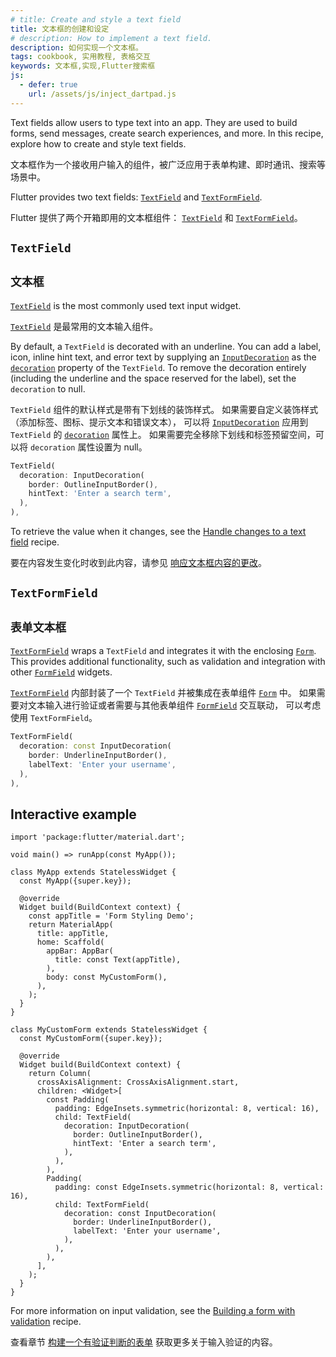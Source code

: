 ```yaml
---
# title: Create and style a text field
title: 文本框的创建和设定
# description: How to implement a text field.
description: 如何实现一个文本框。
tags: cookbook, 实用教程, 表格交互
keywords: 文本框,实现,Flutter搜索框
js:
  - defer: true
    url: /assets/js/inject_dartpad.js
---
```


<?code-excerpt path-base="cookbook/forms/text_input/"?>

Text fields allow users to type text into an app.
They are used to build forms,
send messages, create search experiences, and more.
In this recipe, explore how to create and style text fields.

文本框作为一个接收用户输入的组件，被广泛应用于表单构建、即时通讯、搜索等场景中。

Flutter provides two text fields:
[`TextField`][] and [`TextFormField`][].

Flutter 提供了两个开箱即用的文本框组件：
[`TextField`][] 和 [`TextFormField`][]。

## `TextField`

## `文本框`

[`TextField`][] is the most commonly used text input widget.

[`TextField`][] 是最常用的文本输入组件。

By default, a `TextField` is decorated with an underline.
You can add a label, icon, inline hint text, and error text by supplying an
[`InputDecoration`][] as the [`decoration`][]
property of the `TextField`.
To remove the decoration entirely (including the
underline and the space reserved for the label),
set the `decoration` to null.

`TextField` 组件的默认样式是带有下划线的装饰样式。
如果需要自定义装饰样式（添加标签、图标、提示文本和错误文本），
可以将 [`InputDecoration`][] 应用到 `TextField` 的 [`decoration`][] 属性上。
如果需要完全移除下划线和标签预留空间，可以将 `decoration` 属性设置为 null。

<?code-excerpt "lib/main.dart (TextField)" replace="/^child\: //g"?>
```dart
TextField(
  decoration: InputDecoration(
    border: OutlineInputBorder(),
    hintText: 'Enter a search term',
  ),
),
```

To retrieve the value when it changes,
see the [Handle changes to a text field][] recipe.

要在内容发生变化时收到此内容，请参见 
[响应文本框内容的更改][Handle changes to a text field]。

## `TextFormField`

## `表单文本框`

[`TextFormField`][] wraps a `TextField` and integrates it
with the enclosing [`Form`][].
This provides additional functionality,
such as validation and integration with other
[`FormField`][] widgets.

[`TextFormField`][] 内部封装了一个 `TextField`
并被集成在表单组件 [`Form`][] 中。
如果需要对文本输入进行验证或者需要与其他表单组件 [`FormField`][] 交互联动，
可以考虑使用 `TextFormField`。

<?code-excerpt "lib/main.dart (TextFormField)" replace="/^child\: //g"?>
```dart
TextFormField(
  decoration: const InputDecoration(
    border: UnderlineInputBorder(),
    labelText: 'Enter your username',
  ),
),
```

## Interactive example

<?code-excerpt "lib/main.dart" replace="/^child\: //g"?>
```dartpad title="Flutter text input hands-on example in DartPad" run="true"
import 'package:flutter/material.dart';

void main() => runApp(const MyApp());

class MyApp extends StatelessWidget {
  const MyApp({super.key});

  @override
  Widget build(BuildContext context) {
    const appTitle = 'Form Styling Demo';
    return MaterialApp(
      title: appTitle,
      home: Scaffold(
        appBar: AppBar(
          title: const Text(appTitle),
        ),
        body: const MyCustomForm(),
      ),
    );
  }
}

class MyCustomForm extends StatelessWidget {
  const MyCustomForm({super.key});

  @override
  Widget build(BuildContext context) {
    return Column(
      crossAxisAlignment: CrossAxisAlignment.start,
      children: <Widget>[
        const Padding(
          padding: EdgeInsets.symmetric(horizontal: 8, vertical: 16),
          child: TextField(
            decoration: InputDecoration(
              border: OutlineInputBorder(),
              hintText: 'Enter a search term',
            ),
          ),
        ),
        Padding(
          padding: const EdgeInsets.symmetric(horizontal: 8, vertical: 16),
          child: TextFormField(
            decoration: const InputDecoration(
              border: UnderlineInputBorder(),
              labelText: 'Enter your username',
            ),
          ),
        ),
      ],
    );
  }
}
```

For more information on input validation, see the
[Building a form with validation][] recipe.

查看章节 [构建一个有验证判断的表单][Building a form with validation]
获取更多关于输入验证的内容。

[Building a form with validation]: /cookbook/forms/validation/
[`decoration`]: {{site.api}}/flutter/material/TextField/decoration.html
[`Form`]: {{site.api}}/flutter/widgets/Form-class.html
[`FormField`]: {{site.api}}/flutter/widgets/FormField-class.html
[Handle changes to a text field]: /cookbook/forms/text-field-changes/
[`InputDecoration`]: {{site.api}}/flutter/material/InputDecoration-class.html
[`TextField`]: {{site.api}}/flutter/material/TextField-class.html
[`TextFormField`]: {{site.api}}/flutter/material/TextFormField-class.html
